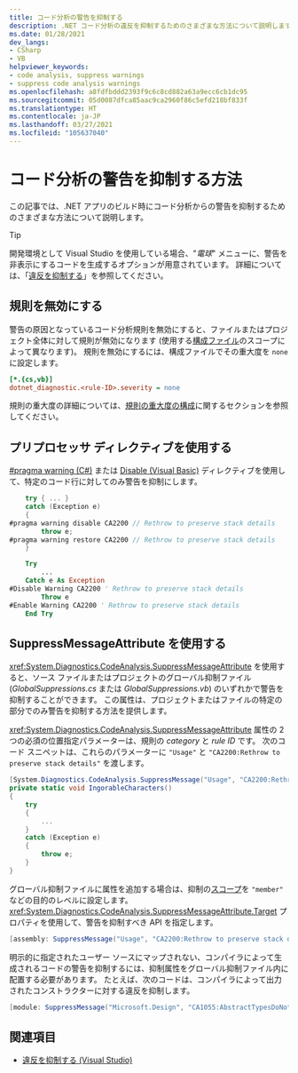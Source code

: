 ```yaml
---
title: コード分析の警告を抑制する
description: .NET コード分析の違反を抑制するためのさまざまな方法について説明します。
ms.date: 01/28/2021
dev_langs:
- CSharp
- VB
helpviewer_keywords:
- code analysis, suppress warnings
- suppress code analysis warnings
ms.openlocfilehash: a8fdfbddd2393f9c6c8cd882a63a9ecc6cb1dc95
ms.sourcegitcommit: 05d0087dfca85aac9ca2960f86c5efd218bf833f
ms.translationtype: HT
ms.contentlocale: ja-JP
ms.lasthandoff: 03/27/2021
ms.locfileid: "105637040"
---
```

# <a name="how-to-suppress-code-analysis-warnings"></a>コード分析の警告を抑制する方法

この記事では、.NET アプリのビルド時にコード分析からの警告を抑制するためのさまざまな方法について説明します。

> [!TIP]
> 開発環境として Visual Studio を使用している場合、"*電球*" メニューに、警告を非表示にするコードを生成するオプションが用意されています。 詳細については、「[違反を抑制する](/visualstudio/code-quality/use-roslyn-analyzers?#suppress-violations)」を参照してください。

## <a name="disable-the-rule"></a>規則を無効にする

警告の原因となっているコード分析規則を無効にすると、ファイルまたはプロジェクト全体に対して規則が無効になります (使用する[構成ファイル](configuration-files.md)のスコープによって異なります)。 規則を無効にするには、構成ファイルでその重大度を `none` に設定します。

```ini
[*.{cs,vb}]
dotnet_diagnostic.<rule-ID>.severity = none
```

規則の重大度の詳細については、[規則の重大度の構成](~/docs/fundamentals/code-analysis/configuration-options.md#severity-level)に関するセクションを参照してください。

## <a name="use-a-preprocessor-directive"></a>プリプロセッサ ディレクティブを使用する

[#pragma warning (C#)](../../csharp/language-reference/preprocessor-directives.md#pragma-warning) または [Disable (Visual Basic)](../../visual-basic/language-reference/directives/disable-enable.md) ディレクティブを使用して、特定のコード行に対してのみ警告を抑制にします。

```csharp
    try { ... }
    catch (Exception e)
    {
#pragma warning disable CA2200 // Rethrow to preserve stack details
        throw e;
#pragma warning restore CA2200 // Rethrow to preserve stack details
    }
```

```vb
    Try
        ...
    Catch e As Exception
#Disable Warning CA2200 ' Rethrow to preserve stack details
        Throw e
#Enable Warning CA2200 ' Rethrow to preserve stack details
    End Try
```

## <a name="use-the-suppressmessageattribute"></a>SuppressMessageAttribute を使用する

<xref:System.Diagnostics.CodeAnalysis.SuppressMessageAttribute> を使用すると、ソース ファイルまたはプロジェクトのグローバル抑制ファイル (*GlobalSuppressions.cs* または *GlobalSuppressions.vb*) のいずれかで警告を抑制することができます。 この属性は、プロジェクトまたはファイルの特定の部分でのみ警告を抑制する方法を提供します。

<xref:System.Diagnostics.CodeAnalysis.SuppressMessageAttribute> 属性の 2 つの必須の位置指定パラメーターは、規則の *category* と *rule ID* です。 次のコード スニペットは、これらのパラメーターに `"Usage"` と `"CA2200:Rethrow to preserve stack details"` を渡します。

```csharp
[System.Diagnostics.CodeAnalysis.SuppressMessage("Usage", "CA2200:Rethrow to preserve stack details", Justification = "Not production code.")]
private static void IngorableCharacters()
{
    try
    {
        ...
    }
    catch (Exception e)
    {
        throw e;
    }
}
```

グローバル抑制ファイルに属性を追加する場合は、抑制の[スコープ](xref:System.Diagnostics.CodeAnalysis.SuppressMessageAttribute.Scope)を `"member"` などの目的のレベルに設定します。 <xref:System.Diagnostics.CodeAnalysis.SuppressMessageAttribute.Target> プロパティを使用して、警告を抑制すべき API を指定します。

```csharp
[assembly: SuppressMessage("Usage", "CA2200:Rethrow to preserve stack details", Justification = "Not production code.", Scope = "member", Target = "~M:MyApp.Program.IngorableCharacters")]
```

明示的に指定されたユーザー ソースにマップされない、コンパイラによって生成されるコードの警告を抑制するには、抑制属性をグローバル抑制ファイル内に配置する必要があります。 たとえば、次のコードは、コンパイラによって出力されたコンストラクターに対する違反を抑制します。

```csharp
[module: SuppressMessage("Microsoft.Design", "CA1055:AbstractTypesDoNotHavePublicConstructors", Scope="member", Target="MyTools.Type..ctor()")]
```

## <a name="see-also"></a>関連項目

- [違反を抑制する (Visual Studio)](/visualstudio/code-quality/use-roslyn-analyzers?#suppress-violations)
